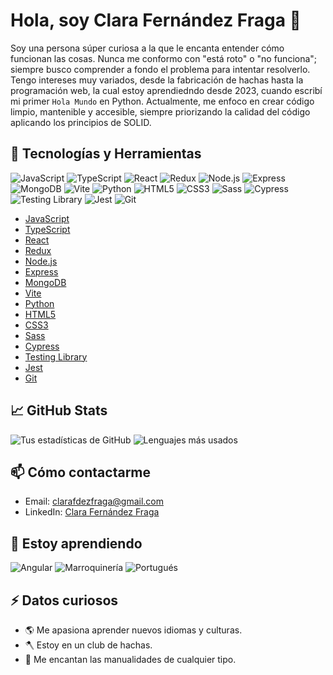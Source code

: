 # Hola, soy Clara Fernández Fraga 👋

Soy una persona súper curiosa a la que le encanta entender cómo funcionan las cosas. Nunca me conformo con "está roto" o "no funciona"; siempre busco comprender a fondo el problema para intentar resolverlo. Tengo intereses muy variados, desde la fabricación de hachas hasta la programación web, la cual estoy aprendiedndo desde 2023, cuando escribí mi primer ``Hola Mundo`` en Python.
Actualmente, me enfoco en crear código limpio, mantenible y accesible, siempre priorizando la calidad del código aplicando los principios de SOLID.

## 🔧 Tecnologías y Herramientas

![JavaScript](https://img.shields.io/badge/-JavaScript-F7DF1E?style=flat-square&logo=javascript&logoColor=black)
![TypeScript](https://img.shields.io/badge/-TypeScript-007ACC?style=flat-square&logo=typescript&logoColor=white)
![React](https://img.shields.io/badge/-React-61DAFB?style=flat-square&logo=react&logoColor=white)
![Redux](https://img.shields.io/badge/-Redux-764ABC?style=flat-square&logo=redux&logoColor=white)
![Node.js](https://img.shields.io/badge/-Node.js-339933?style=flat-square&logo=node.js&logoColor=white)
![Express](https://img.shields.io/badge/-Express-000000?style=flat-square&logo=express&logoColor=white)
![MongoDB](https://img.shields.io/badge/-MongoDB-47A248?style=flat-square&logo=mongodb&logoColor=white)
![Vite](https://img.shields.io/badge/-Vite-646CFF?style=flat-square&logo=vite&logoColor=white)
![Python](https://img.shields.io/badge/-Python-3776AB?style=flat-square&logo=python&logoColor=white)
![HTML5](https://img.shields.io/badge/-HTML5-E34F26?style=flat-square&logo=html5&logoColor=white)
![CSS3](https://img.shields.io/badge/-CSS3-1572B6?style=flat-square&logo=css3&logoColor=white)
![Sass](https://img.shields.io/badge/-Sass-CC6699?style=flat-square&logo=sass&logoColor=white)
![Cypress](https://img.shields.io/badge/-Cypress-17202C?style=flat-square&logo=cypress&logoColor=white)
![Testing Library](https://img.shields.io/badge/-Testing%20Library-E33332?style=flat-square&logo=testing-library&logoColor=white)
![Jest](https://img.shields.io/badge/-Jest-C21325?style=flat-square&logo=jest&logoColor=white)
![Git](https://img.shields.io/badge/-Git-F05032?style=flat-square&logo=git&logoColor=white)

- [JavaScript](https://developer.mozilla.org/en-US/docs/Web/JavaScript)
- [TypeScript](https://www.typescriptlang.org/)
- [React](https://reactjs.org/)
- [Redux](https://redux.js.org/)
- [Node.js](https://nodejs.org/)
- [Express](https://expressjs.com/)
- [MongoDB](https://www.mongodb.com/)
- [Vite](https://vitejs.dev/)
- [Python](https://www.python.org/)
- [HTML5](https://developer.mozilla.org/en-US/docs/Web/Guide/HTML/HTML5)
- [CSS3](https://developer.mozilla.org/en-US/docs/Web/CSS)
- [Sass](https://sass-lang.com/)
- [Cypress](https://www.cypress.io/)
- [Testing Library](https://testing-library.com/)
- [Jest](https://jestjs.io/)
- [Git](https://git-scm.com/)
## 📈 GitHub Stats

![Tus estadísticas de GitHub](https://github-readme-stats.vercel.app/api?username=sayloryna&show_icons=true&theme=radical)
![Lenguajes más usados](https://github-readme-stats.vercel.app/api/top-langs/?username=sayloryna&layout=compact&theme=radical)

## 📫 Cómo contactarme

- Email: clarafdezfraga@gmail.com
- LinkedIn: [Clara Fernández Fraga](https://www.linkedin.com/in/clara-fernandez-fraga/)

## 🌱 Estoy aprendiendo

![Angular](https://img.shields.io/badge/-Angular-DD0031?style=flat-square&logo=angular&logoColor=white)
![Marroquinería](https://img.shields.io/badge/-Marroquinería-8B4513?style=flat-square&logo=none&logoColor=white)
![Portugués](https://img.shields.io/badge/-Portugués-3A75B0?style=flat-square&logo=none&logoColor=white)


## ⚡ Datos curiosos

- 🌎 Me apasiona aprender nuevos idiomas y culturas.
- 🪓 Estoy en un club de hachas.
- 🧶 Me encantan las manualidades de cualquier tipo.
